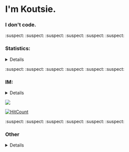 # I'm Koutsie. 
### I don't code.
:suspect:	:suspect:	:suspect:	:suspect:	:suspect:	:suspect:	
### Statistics:
<details>

![Metrics](https://metrics.lecoq.io/koutsie?template=classic&pagespeed=1&pagespeed.url=koutsie.github.io&pagespeed.detailed=false&pagespeed.screenshot=false&config.timezone=Europe%2FHelsinki&config.twemoji=true)

![koutsie's github stats](https://github-readme-stats.vercel.app/api?username=koutsie&show_icons=true&hide_border=true&theme=synthwave)<br>
</details>

:suspect:	:suspect:	:suspect:	:suspect:	:suspect:	:suspect:	

### IM: 
<details>

<!-- #### Please use [PGP](https://koutsie.github.io/pgp.html) if possible. -->

[Telegram](https://t.me/scafizion).

Note, it's better to hit me up elsewhere first and then send a message in Tox.

---

##### Bother me in; [Twitter](https://twitter.com/notkoutsie) or [Mastodon](https://mastodon.technology/@koutsie).
##### Maybe you like [Discord?](https://dsc.bio/ko) or want to be friends in [Steam?](https://steamcommunity.com/id/koutsie/) ([Friend link](https://s.team/p/pvc-bmhq))

</details>

<a href="https://twitter.com/notkoutsie"><img src="https://flat.badgen.net/twitter/follow/notkoutsie"></a>

[![HitCount](http://hits.dwyl.com/koutsie/koutsie.svg)](http://hits.dwyl.com/koutsie/koutsie)

:suspect:	:suspect:	:suspect:	:suspect:	:suspect:	:suspect:	

### Other
<details>
  
**new** also on https://salsa.debian.org/koutsie

</details>
